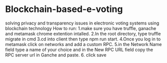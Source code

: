 # Blockchain-based-e-voting
solving privacy and transparency issues in electronic voting systems using blockchain technology
How to run:
1.make sure you have truffle, ganache and metamask chrome extention intalled.
2.In the root directory, type truffle migrate in cmd 
3.cd into client then type npm run start.
4.Once you log in to metamask click on networks and add a custom RPC.
5.in the Network Name field type a name of your choice and in the New RPC URL field copy the RPC server url in Ganche and paste.
6. click save
